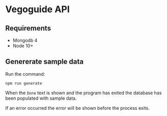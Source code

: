 # Vegoguide API

## Requirements

* Mongodb 4
* Node 10+

## Genererate sample data

Run the command:

```shell
npm run generate
```

When the `Done` text is shown and the program has exited the database has been populated with sample data.

If an error occurred the error will be shown before the process exits.
